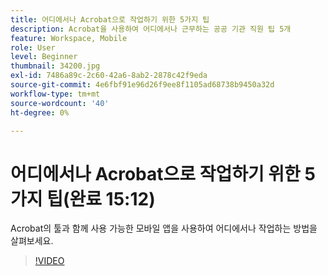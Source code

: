 ```yaml
---
title: 어디에서나 Acrobat으로 작업하기 위한 5가지 팁
description: Acrobat을 사용하여 어디에서나 근무하는 공공 기관 직원 팁 5개
feature: Workspace, Mobile
role: User
level: Beginner
thumbnail: 34200.jpg
exl-id: 7486a89c-2c60-42a6-8ab2-2878c42f9eda
source-git-commit: 4e6fbf91e96d26f9ee8f1105ad68738b9450a32d
workflow-type: tm+mt
source-wordcount: '40'
ht-degree: 0%

---
```


# 어디에서나 Acrobat으로 작업하기 위한 5가지 팁(완료 15:12)

Acrobat의 툴과 함께 사용 가능한 모바일 앱을 사용하여 어디에서나 작업하는 방법을 살펴보세요.

>[!VIDEO](https://video.tv.adobe.com/v/34200?quality=12&learn=on&hidetitle=true)
